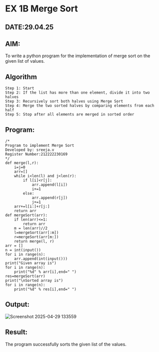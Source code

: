 # EX 1B Merge Sort
## DATE:29.04.25
## AIM:
To write a python program for the implementation of merge sort on the given list of values.

## Algorithm
```
Step 1: Start
Step 2: If the list has more than one element, divide it into two halves
Step 3: Recursively sort both halves using Merge Sort
Step 4: Merge the two sorted halves by comparing elements from each half
Step 5: Stop after all elements are merged in sorted order
```  

## Program:
```
/*
Program to implement Merge Sort
Developed by: sreeja.v
Register Number:212222230169  
*/
def merge(l,r):
    i=j=0
    arr=[]
    while i<len(l) and j<len(r):
        if l[i]<r[j]:
            arr.append(l[i])
            i+=1
        else:
            arr.append(r[j])
            j+=1
    arr+=l[i:]+r[j:]            
    return arr    
def mergeSort(arr):
    if len(arr)<=1:
        return arr
    m = len(arr)//2
    l=mergeSort(arr[:m])
    r=mergeSort(arr[m:])
    return merge(l, r)
arr = []
n = int(input())
for i in range(n):
    arr.append(int(input()))
print("Given array is")
for i in range(n):
    print("%d" % arr[i],end=" ")
res=mergeSort(arr)
print("\nSorted array is")
for i in range(n):
    print("%d" % res[i],end=" ")

```

## Output:
![Screenshot 2025-04-29 133559](https://github.com/user-attachments/assets/98510e34-3be2-459e-88c0-197278605fc4)



## Result:
The program successfully sorts the given list of the values.
